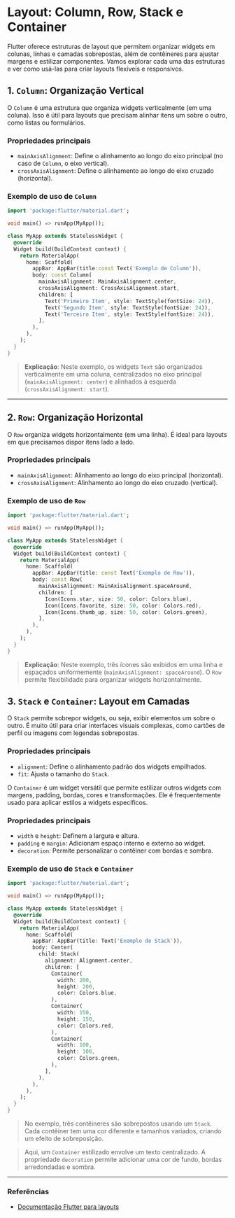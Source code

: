 
# Layout: Column, Row, Stack e Container



Flutter oferece estruturas de layout que permitem organizar widgets em colunas, linhas e camadas sobrepostas, além de contêineres para ajustar margens e estilizar componentes. Vamos explorar cada uma das estruturas e ver como usá-las para criar layouts flexíveis e responsivos.


## 1. `Column`: Organização Vertical

O `Column` é uma estrutura que organiza widgets verticalmente (em uma coluna). Isso é útil para layouts que precisam alinhar itens um sobre o outro, como listas ou formulários.

### Propriedades principais
- `mainAxisAlignment`: Define o alinhamento ao longo do eixo principal (no caso de `Column`, o eixo vertical).
- `crossAxisAlignment`: Define o alinhamento ao longo do eixo cruzado (horizontal).

### Exemplo de uso de `Column`

```dart
import 'package:flutter/material.dart';

void main() => runApp(MyApp());

class MyApp extends StatelessWidget {
  @override
  Widget build(BuildContext context) {
    return MaterialApp(
      home: Scaffold(
        appBar: AppBar(title:const Text('Exemplo de Column')),
        body: const Column(
          mainAxisAlignment: MainAxisAlignment.center,
          crossAxisAlignment: CrossAxisAlignment.start,
          children: [
            Text('Primeiro Item', style: TextStyle(fontSize: 24)),
            Text('Segundo Item', style: TextStyle(fontSize: 24)),
            Text('Terceiro Item', style: TextStyle(fontSize: 24)),
          ],
        ),
      ),
    );
  }
}
```

> **Explicação**: Neste exemplo, os widgets `Text` são organizados verticalmente em uma coluna, centralizados no eixo principal (`mainAxisAlignment: center`) e alinhados à esquerda (`crossAxisAlignment: start`).

---

## 2. `Row`: Organização Horizontal

O `Row` organiza widgets horizontalmente (em uma linha). É ideal para layouts em que precisamos dispor itens lado a lado.

### Propriedades principais
- `mainAxisAlignment`: Alinhamento ao longo do eixo principal (horizontal).
- `crossAxisAlignment`: Alinhamento ao longo do eixo cruzado (vertical).

### Exemplo de uso de `Row`

```dart
import 'package:flutter/material.dart';

void main() => runApp(MyApp());

class MyApp extends StatelessWidget {
  @override
  Widget build(BuildContext context) {
    return MaterialApp(
      home: Scaffold(
        appBar: AppBar(title: const Text('Exemplo de Row')),
        body: const Row(
          mainAxisAlignment: MainAxisAlignment.spaceAround,
          children: [
            Icon(Icons.star, size: 50, color: Colors.blue),
            Icon(Icons.favorite, size: 50, color: Colors.red),
            Icon(Icons.thumb_up, size: 50, color: Colors.green),
          ],
        ),
      ),
    );
  }
}
```

> **Explicação**: Neste exemplo, três ícones são exibidos em uma linha e espaçados uniformemente (`mainAxisAlignment: spaceAround`). O `Row` permite flexibilidade para organizar widgets horizontalmente.


## 3. `Stack` e `Container`: Layout em Camadas

O `Stack` permite sobrepor widgets, ou seja, exibir elementos um sobre o outro. É muito útil para criar interfaces visuais complexas, como cartões de perfil ou imagens com legendas sobrepostas.

### Propriedades principais
- `alignment`: Define o alinhamento padrão dos widgets empilhados.
- `fit`: Ajusta o tamanho do `Stack`.

O `Container` é um widget versátil que permite estilizar outros widgets com margens, padding, bordas, cores e transformações. Ele é frequentemente usado para aplicar estilos a widgets específicos.

### Propriedades principais
- `width` e `height`: Definem a largura e altura.
- `padding` e `margin`: Adicionam espaço interno e externo ao widget.
- `decoration`: Permite personalizar o contêiner com bordas e sombra.

### Exemplo de uso de `Stack` e `Container`

```dart
import 'package:flutter/material.dart';

void main() => runApp(MyApp());

class MyApp extends StatelessWidget {
  @override
  Widget build(BuildContext context) {
    return MaterialApp(
      home: Scaffold(
        appBar: AppBar(title: Text('Exemplo de Stack')),
        body: Center(
          child: Stack(
            alignment: Alignment.center,
            children: [
              Container(
                width: 200,
                height: 200,
                color: Colors.blue,
              ),
              Container(
                width: 150,
                height: 150,
                color: Colors.red,
              ),
              Container(
                width: 100,
                height: 100,
                color: Colors.green,
              ),
            ],
          ),
        ),
      ),
    );
  }
}
```

>  No exemplo, três contêineres são sobrepostos usando um `Stack`. Cada contêiner tem uma cor diferente e tamanhos variados, criando um efeito de sobreposição.


>  Aqui, um `Container` estilizado envolve um texto centralizado. A propriedade `decoration` permite adicionar uma cor de fundo, bordas arredondadas e sombra.

---

### Referências

- [Documentação Flutter para layouts](https://docs.flutter.dev/development/ui/layout)
